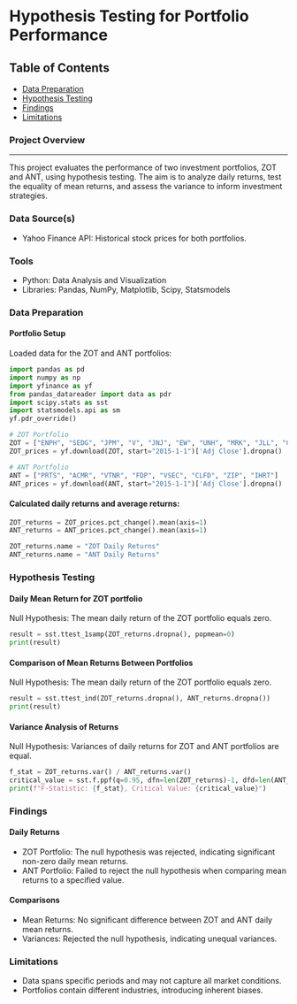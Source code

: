 # Hypothesis Testing for Portfolio Performance

## Table of Contents
- [Data Preparation](#data-preparation)
- [Hypothesis Testing](#hypothesis-testing)
- [Findings](#findings)
- [Limitations](#limitations)

### Project Overview
---
This project evaluates the performance of two investment portfolios, ZOT and ANT, using hypothesis testing. The aim is to analyze daily returns, test the equality of mean returns, and assess the variance to inform investment strategies.

### Data Source(s)
- Yahoo Finance API: Historical stock prices for both portfolios.

### Tools
  - Python: Data Analysis and Visualization
  - Libraries: Pandas, NumPy, Matplotlib, Scipy, Statsmodels

### Data Preparation

#### Portfolio Setup

Loaded data for the ZOT and ANT portfolios:
```python
import pandas as pd
import numpy as np
import yfinance as yf
from pandas_datareader import data as pdr
import scipy.stats as sst
import statsmodels.api as sm
yf.pdr_override()

# ZOT Portfolio
ZOT = ["ENPH", "SEDG", "JPM", "V", "JNJ", "EW", "UNH", "MRK", "JLL", "CBRE", "VWAGY"]
ZOT_prices = yf.download(ZOT, start="2015-1-1")['Adj Close'].dropna()

# ANT Portfolio
ANT = ["PRTS", "ACMR", "VTNR", "FDP", "VSEC", "CLFD", "ZIP", "IHRT"]
ANT_prices = yf.download(ANT, start="2015-1-1")['Adj Close'].dropna()
```
#### Calculated daily returns and average returns:
```python
ZOT_returns = ZOT_prices.pct_change().mean(axis=1)
ANT_returns = ANT_prices.pct_change().mean(axis=1)

ZOT_returns.name = "ZOT Daily Returns"
ANT_returns.name = "ANT Daily Returns"
```
### Hypothesis Testing
#### Daily Mean Return for ZOT portfolio
Null Hypothesis: The mean daily return of the ZOT portfolio equals zero.
```python
result = sst.ttest_1samp(ZOT_returns.dropna(), popmean=0)
print(result)
```
#### Comparison of Mean Returns Between Portfolios
Null Hypothesis: The mean daily return of the ZOT portfolio equals zero.
```python
result = sst.ttest_ind(ZOT_returns.dropna(), ANT_returns.dropna())
print(result)
```
#### Variance Analysis of Returns
Null Hypothesis: Variances of daily returns for ZOT and ANT portfolios are equal.
```python
f_stat = ZOT_returns.var() / ANT_returns.var()
critical_value = sst.f.ppf(q=0.95, dfn=len(ZOT_returns)-1, dfd=len(ANT_returns)-1)
print(f"F-Statistic: {f_stat}, Critical Value: {critical_value}")
```
### Findings
#### Daily Returns
- ZOT Portfolio: The null hypothesis was rejected, indicating significant non-zero daily mean returns.
- ANT Portfolio: Failed to reject the null hypothesis when comparing mean returns to a specified value.
#### Comparisons
- Mean Returns: No significant difference between ZOT and ANT daily mean returns.
- Variances: Rejected the null hypothesis, indicating unequal variances.
### Limitations
- Data spans specific periods and may not capture all market conditions.
- Portfolios contain different industries, introducing inherent biases.


